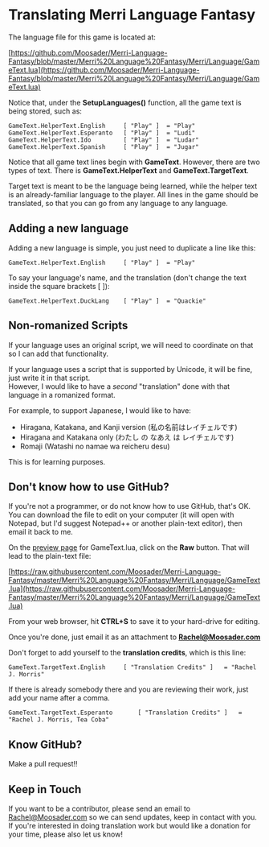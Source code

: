 # Translating Merri Language Fantasy

The language file for this game is located at:

[https://github.com/Moosader/Merri-Language-Fantasy/blob/master/Merri%20Language%20Fantasy/Merri/Language/GameText.lua](https://github.com/Moosader/Merri-Language-Fantasy/blob/master/Merri%20Language%20Fantasy/Merri/Language/GameText.lua)

Notice that, under the **SetupLanguages()** function, all the game text is being stored, such as:

    GameText.HelperText.English		[ "Play" ] 	= "Play"
    GameText.HelperText.Esperanto	[ "Play" ] 	= "Ludi"
    GameText.HelperText.Ido			[ "Play" ] 	= "Ludar"
    GameText.HelperText.Spanish		[ "Play" ] 	= "Jugar"

Notice that all game text lines begin with **GameText**.  However, there are two types of text.  There is **GameText.HelperText** and **GameText.TargetText**.

Target text is meant to be the language being learned, while the helper text is an already-familiar language to the player. All lines in the game should be translated, so that you can go from any language to any language.

## Adding a new language

Adding a new language is simple, you just need to duplicate a line like this:

    GameText.HelperText.English		[ "Play" ] 	= "Play"

To say your language's name, and the translation (don't change the text inside the square brackets [ ]):

    GameText.HelperText.DuckLang	[ "Play" ] 	= "Quackie"

## Non-romanized Scripts

If your language uses an original script, we will need to coordinate on that so I can add that functionality.

If your language uses a script that is supported by Unicode, it will be fine, just write it in that script.  
However, I would like to have a *second* "translation" done with that language in a romanized format.

For example, to support Japanese, I would like to have:

* Hiragana, Katakana, and Kanji version (私の名前はレイチェルです)
* Hiragana and Katakana only (わたし の なあえ は レイチェルです)
* Romaji (Watashi no namae wa reicheru desu)

This is for learning purposes.

## Don't know how to use GitHub?

If you're not a programmer, or do not know how to use GitHub, that's OK. 
You can download the file to edit on your computer (it will open with Notepad, but I'd suggest
Notepad++ or another plain-text editor), then email it back to me.

On the [preview page](https://github.com/Moosader/Merri-Language-Fantasy/blob/master/Merri%20Language%20Fantasy/Merri/Language/GameText.lua)
for GameText.lua, click on the **Raw** button.  That will lead to the plain-text file:

[https://raw.githubusercontent.com/Moosader/Merri-Language-Fantasy/master/Merri%20Language%20Fantasy/Merri/Language/GameText.lua](https://raw.githubusercontent.com/Moosader/Merri-Language-Fantasy/master/Merri%20Language%20Fantasy/Merri/Language/GameText.lua)

From your web browser, hit **CTRL+S** to save it to your hard-drive for editing.

Once you're done, just email it as an attachment to **Rachel@Moosader.com**

Don't forget to add yourself to the **translation credits**, which is this line:

    GameText.TargetText.English		[ "Translation Credits" ]	= "Rachel J. Morris"

If there is already somebody there and you are reviewing their work, just add your name after a comma.

    GameText.TargetText.Esperanto		[ "Translation Credits" ]	= "Rachel J. Morris, Tea Coba"

## Know GitHub?

Make a pull request!!

## Keep in Touch

If you want to be a contributor, please send an email to Rachel@Moosader.com so we can send updates, keep in contact with you. If you're interested in doing translation work but would like a donation for your time, please also let us know!


